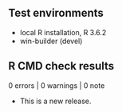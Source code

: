 ## Test environments
* local R installation, R 3.6.2
* win-builder (devel)

## R CMD check results

0 errors | 0 warnings | 0 note

* This is a new release.
